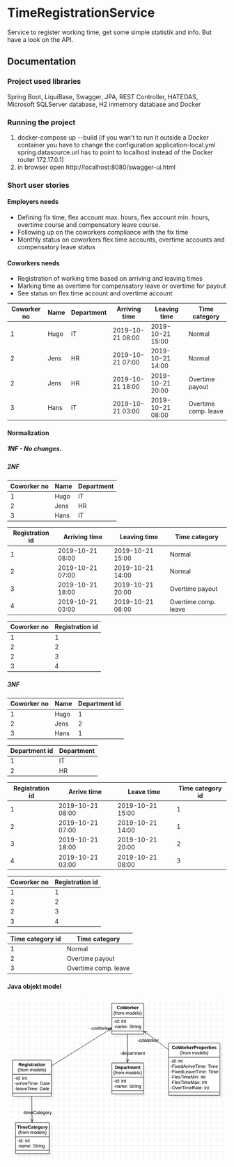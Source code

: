 # TimeRegistrationService

Service to register working time, get some simple statistik and info. But have a look on the API.

## Documentation

### Project used libraries
Spring Boot, LiquiBase, Swagger, JPA, REST Controller, HATEOAS, Microsoft SQLServer database, H2 inmemory database and Docker

### Running the project
1. docker-compose up --build (if you wan't to run it outside a Docker container you have to change the configuration application-local.yml spring.datasource.url has to point to localhost instead of the Docker router 172.17.0.1)
2. in browser open http://localhost:8080/swagger-ui.html

### Short user stories
#### Employers needs
- Defining fix time, flex account max. hours, flex account min. hours, overtime course and compensatory leave course.
- Following up on the coworkers compliance with the fix time
- Monthly status on coworkers flex time accounts, overtime accounts and compensatory leave status


#### Coworkers needs
- Registration of working time based on arriving and leaving times
- Marking time as overtime for compensatory leave or overtime for payout
- See status on flex time account and overtime account


| Coworker no | Name | Department | Arriving time | Leaving time | Time category |
| ----------- | ----- | ---------- | ------------- | ------------ | ------------- |
| 1 | Hugo | IT | 2019-10-21 08:00 | 2019-10-21 15:00 | Normal |
| 2 | Jens | HR | 2019-10-21 07:00 | 2019-10-21 14:00 | Normal |
| 2 | Jens | HR | 2019-10-21 18:00 | 2019-10-21 20:00 | Overtime payout |
| 3 | Hans | IT | 2019-10-21 03:00 | 2019-10-21 08:00 | Overtime comp. leave |


#### Normalization
##### 1NF - No changes.
##### 2NF

| Coworker no | Name | Department |
| ------------ | ---- | ---------- |
| 1 | Hugo | IT |
| 2 | Jens | HR |
| 3 | Hans | IT |

| Registration id | Arriving time | Leaving time | Time category |
| --------------- | ------------- | ------------ | ------------- |
| 1 | 2019-10-21 08:00 | 2019-10-21 15:00 | Normal |
| 2 | 2019-10-21 07:00 | 2019-10-21 14:00 | Normal |
| 3 | 2019-10-21 18:00 | 2019-10-21 20:00 | Overtime payout |
| 4 | 2019-10-21 03:00 | 2019-10-21 08:00 | Overtime comp. leave |

| Coworker no | Registration id |
| ------------ | --------------- |
| 1| 1 |
| 2 | 2 |
| 2 | 3 |
| 3 | 4 |


##### 3NF

| Coworker no | Name | Department id |
| --------------- | ---- | --------- |
| 1 | Hugo | 1 |
| 2 | Jens | 2 |
| 3 | Hans | 1 |

| Department id | Department |
| ------------- | ---------- |
| 1 | IT |
| 2 | HR |

| Registration id | Arrive time | Leave time | Time category id |
| --------------- | ----------- | ---------- | ---------------- |
| 1 | 2019-10-21 08:00 | 2019-10-21 15:00 | 1 |
| 2 | 2019-10-21 07:00 | 2019-10-21 14:00 | 1 |
| 3 | 2019-10-21 18:00 | 2019-10-21 20:00 | 2 |
| 4 | 2019-10-21 03:00 | 2019-10-21 08:00 | 3 |

| Coworker no | Registration id |
| ------------ | --------------- |
| 1 | 1 |
| 2 | 2 |
| 2 | 3 |
| 3 | 4 |

| Time category id | Time category |
| ---------------- | ------------- |
| 1 | Normal |
| 2 | Overtime payout |
| 3 | Overtime comp. leave |


#### Java objekt model

![Java object model](https://raw.githubusercontent.com/RRavn/TimeRegistration/master/TimeRegistrationService/doc/TimeRegistrationServiceModel.png)